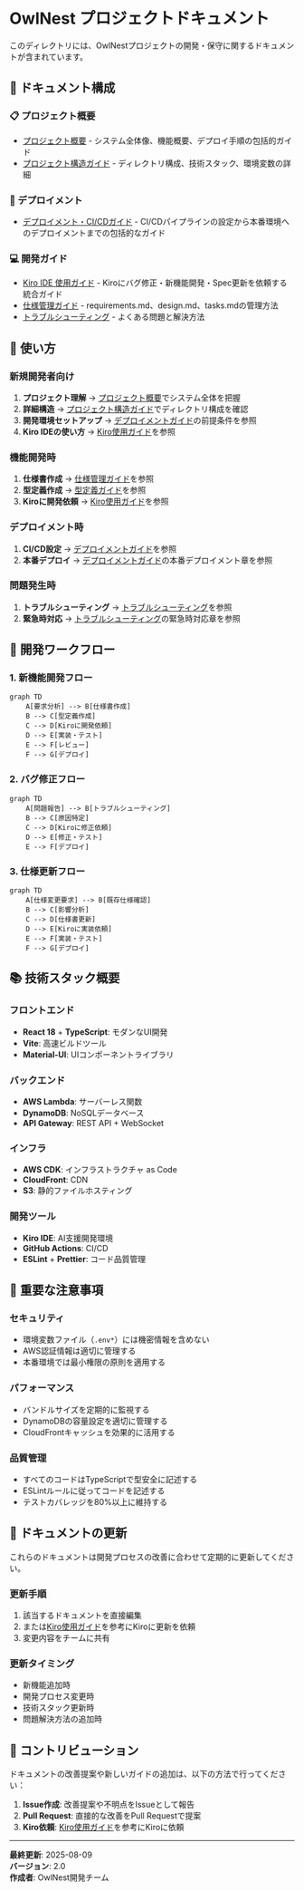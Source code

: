 # OwlNest プロジェクトドキュメント

このディレクトリには、OwlNestプロジェクトの開発・保守に関するドキュメントが含まれています。

## 📁 ドキュメント構成

### 📋 プロジェクト概要
- [プロジェクト概要](./PROJECT_OVERVIEW.md) - システム全体像、機能概要、デプロイ手順の包括的ガイド
- [プロジェクト構造ガイド](./PROJECT_DIRECTORY_STRUCTURE.md) - ディレクトリ構成、技術スタック、環境変数の詳細

### 🚀 デプロイメント
- [デプロイメント・CI/CDガイド](./deployment/deployment-guide.md) - CI/CDパイプラインの設定から本番環境へのデプロイメントまでの包括的なガイド

### 💻 開発ガイド
- [Kiro IDE 使用ガイド](./development/kiro-request-guide.md) - Kiroにバグ修正・新機能開発・Spec更新を依頼する統合ガイド
- [仕様管理ガイド](./development/spec-management-guide.md) - requirements.md、design.md、tasks.mdの管理方法
- [トラブルシューティング](./development/troubleshooting.md) - よくある問題と解決方法

## 🎯 使い方

### 新規開発者向け
1. **プロジェクト理解** → [プロジェクト概要](./PROJECT_OVERVIEW.md)でシステム全体を把握
2. **詳細構造** → [プロジェクト構造ガイド](./PROJECT_DIRECTORY_STRUCTURE.md)でディレクトリ構成を確認
3. **開発環境セットアップ** → [デプロイメントガイド](./deployment/deployment-guide.md)の前提条件を参照
4. **Kiro IDEの使い方** → [Kiro使用ガイド](./development/kiro-request-guide.md)を参照

### 機能開発時
1. **仕様書作成** → [仕様管理ガイド](./development/spec-management-guide.md)を参照
2. **型定義作成** → [型定義ガイド](./development/type-definitions-guide.md)を参照
3. **Kiroに開発依頼** → [Kiro使用ガイド](./development/kiro-request-guide.md)を参照

### デプロイメント時
1. **CI/CD設定** → [デプロイメントガイド](./deployment/deployment-guide.md)を参照
2. **本番デプロイ** → [デプロイメントガイド](./deployment/deployment-guide.md)の本番デプロイメント章を参照

### 問題発生時
1. **トラブルシューティング** → [トラブルシューティング](./development/troubleshooting.md)を参照
2. **緊急時対応** → [トラブルシューティング](./development/troubleshooting.md)の緊急時対応章を参照

## 🔧 開発ワークフロー

### 1. 新機能開発フロー
```mermaid
graph TD
    A[要求分析] --> B[仕様書作成]
    B --> C[型定義作成]
    C --> D[Kiroに開発依頼]
    D --> E[実装・テスト]
    E --> F[レビュー]
    F --> G[デプロイ]
```

### 2. バグ修正フロー
```mermaid
graph TD
    A[問題報告] --> B[トラブルシューティング]
    B --> C[原因特定]
    C --> D[Kiroに修正依頼]
    D --> E[修正・テスト]
    E --> F[デプロイ]
```

### 3. 仕様更新フロー
```mermaid
graph TD
    A[仕様変更要求] --> B[既存仕様確認]
    B --> C[影響分析]
    C --> D[仕様書更新]
    D --> E[Kiroに実装依頼]
    E --> F[実装・テスト]
    F --> G[デプロイ]
```

## 📚 技術スタック概要

### フロントエンド
- **React 18** + **TypeScript**: モダンなUI開発
- **Vite**: 高速ビルドツール
- **Material-UI**: UIコンポーネントライブラリ

### バックエンド
- **AWS Lambda**: サーバーレス関数
- **DynamoDB**: NoSQLデータベース
- **API Gateway**: REST API + WebSocket

### インフラ
- **AWS CDK**: インフラストラクチャ as Code
- **CloudFront**: CDN
- **S3**: 静的ファイルホスティング

### 開発ツール
- **Kiro IDE**: AI支援開発環境
- **GitHub Actions**: CI/CD
- **ESLint** + **Prettier**: コード品質管理

## 🚨 重要な注意事項

### セキュリティ
- 環境変数ファイル（`.env*`）には機密情報を含めない
- AWS認証情報は適切に管理する
- 本番環境では最小権限の原則を適用する

### パフォーマンス
- バンドルサイズを定期的に監視する
- DynamoDBの容量設定を適切に管理する
- CloudFrontキャッシュを効果的に活用する

### 品質管理
- すべてのコードはTypeScriptで型安全に記述する
- ESLintルールに従ってコードを記述する
- テストカバレッジを80%以上に維持する

## 📝 ドキュメントの更新

これらのドキュメントは開発プロセスの改善に合わせて定期的に更新してください。

### 更新手順
1. 該当するドキュメントを直接編集
2. または[Kiro使用ガイド](./development/kiro-request-guide.md)を参考にKiroに更新を依頼
3. 変更内容をチームに共有

### 更新タイミング
- 新機能追加時
- 開発プロセス変更時
- 技術スタック更新時
- 問題解決方法の追加時

## 🤝 コントリビューション

ドキュメントの改善提案や新しいガイドの追加は、以下の方法で行ってください：

1. **Issue作成**: 改善提案や不明点をIssueとして報告
2. **Pull Request**: 直接的な改善をPull Requestで提案
3. **Kiro依頼**: [Kiro使用ガイド](./development/kiro-request-guide.md)を参考にKiroに依頼

---

**最終更新**: 2025-08-09  
**バージョン**: 2.0  
**作成者**: OwlNest開発チーム